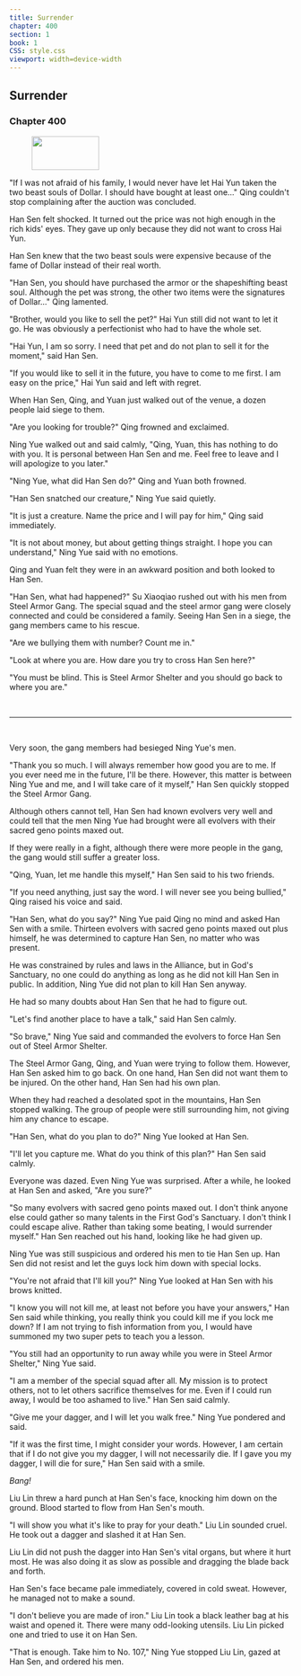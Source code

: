 ```yaml
---
title: Surrender
chapter: 400
section: 1
book: 1
CSS: style.css
viewport: width=device-width
---
```


## Surrender

### Chapter 400

<figure>
	<img src="../Images/gem.gif" alt="" id="gem" width="120" height="60" />
</figure>

"If I was not afraid of his family, I would never have let Hai Yun taken the two beast souls of Dollar. I should have bought at least one…" Qing couldn't stop complaining after the auction was concluded.

Han Sen felt shocked. It turned out the price was not high enough in the rich kids' eyes. They gave up only because they did not want to cross Hai Yun.

Han Sen knew that the two beast souls were expensive because of the fame of Dollar instead of their real worth.

"Han Sen, you should have purchased the armor or the shapeshifting beast soul. Although the pet was strong, the other two items were the signatures of Dollar…" Qing lamented.

"Brother, would you like to sell the pet?" Hai Yun still did not want to let it go. He was obviously a perfectionist who had to have the whole set.

"Hai Yun, I am so sorry. I need that pet and do not plan to sell it for the moment," said Han Sen.

"If you would like to sell it in the future, you have to come to me first. I am easy on the price," Hai Yun said and left with regret.

When Han Sen, Qing, and Yuan just walked out of the venue, a dozen people laid siege to them.

"Are you looking for trouble?" Qing frowned and exclaimed.

Ning Yue walked out and said calmly, "Qing, Yuan, this has nothing to do with you. It is personal between Han Sen and me. Feel free to leave and I will apologize to you later."

"Ning Yue, what did Han Sen do?" Qing and Yuan both frowned.

"Han Sen snatched our creature," Ning Yue said quietly.

"It is just a creature. Name the price and I will pay for him," Qing said immediately.

"It is not about money, but about getting things straight. I hope you can understand," Ning Yue said with no emotions.

Qing and Yuan felt they were in an awkward position and both looked to Han Sen.

"Han Sen, what had happened?" Su Xiaoqiao rushed out with his men from Steel Armor Gang. The special squad and the steel armor gang were closely connected and could be considered a family. Seeing Han Sen in a siege, the gang members came to his rescue.

"Are we bullying them with number? Count me in."

"Look at where you are. How dare you try to cross Han Sen here?"

"You must be blind. This is Steel Armor Shelter and you should go back to where you are."

<br>

*****

<br>

Very soon, the gang members had besieged Ning Yue's men.

"Thank you so much. I will always remember how good you are to me. If you ever need me in the future, I'll be there. However, this matter is between Ning Yue and me, and I will take care of it myself," Han Sen quickly stopped the Steel Armor Gang.

Although others cannot tell, Han Sen had known evolvers very well and could tell that the men Ning Yue had brought were all evolvers with their sacred geno points maxed out.

If they were really in a fight, although there were more people in the gang, the gang would still suffer a greater loss.

"Qing, Yuan, let me handle this myself," Han Sen said to his two friends.

"If you need anything, just say the word. I will never see you being bullied," Qing raised his voice and said.

"Han Sen, what do you say?" Ning Yue paid Qing no mind and asked Han Sen with a smile. Thirteen evolvers with sacred geno points maxed out plus himself, he was determined to capture Han Sen, no matter who was present.

He was constrained by rules and laws in the Alliance, but in God's Sanctuary, no one could do anything as long as he did not kill Han Sen in public. In addition, Ning Yue did not plan to kill Han Sen anyway.

He had so many doubts about Han Sen that he had to figure out.

"Let's find another place to have a talk," said Han Sen calmly.

"So brave," Ning Yue said and commanded the evolvers to force Han Sen out of Steel Armor Shelter.

The Steel Armor Gang, Qing, and Yuan were trying to follow them. However, Han Sen asked him to go back. On one hand, Han Sen did not want them to be injured. On the other hand, Han Sen had his own plan.

When they had reached a desolated spot in the mountains, Han Sen stopped walking. The group of people were still surrounding him, not giving him any chance to escape.

"Han Sen, what do you plan to do?" Ning Yue looked at Han Sen.

"I'll let you capture me. What do you think of this plan?" Han Sen said calmly.

Everyone was dazed. Even Ning Yue was surprised. After a while, he looked at Han Sen and asked, "Are you sure?"

"So many evolvers with sacred geno points maxed out. I don't think anyone else could gather so many talents in the First God's Sanctuary. I don't think I could escape alive. Rather than taking some beating, I would surrender myself." Han Sen reached out his hand, looking like he had given up.

Ning Yue was still suspicious and ordered his men to tie Han Sen up. Han Sen did not resist and let the guys lock him down with special locks.

"You're not afraid that I'll kill you?" Ning Yue looked at Han Sen with his brows knitted.

"I know you will not kill me, at least not before you have your answers," Han Sen said while thinking, you really think you could kill me if you lock me down? If I am not trying to fish information from you, I would have summoned my two super pets to teach you a lesson.

"You still had an opportunity to run away while you were in Steel Armor Shelter," Ning Yue said.

"I am a member of the special squad after all. My mission is to protect others, not to let others sacrifice themselves for me. Even if I could run away, I would be too ashamed to live." Han Sen said calmly.

"Give me your dagger, and I will let you walk free." Ning Yue pondered and said.

"If it was the first time, I might consider your words. However, I am certain that if I do not give you my dagger, I will not necessarily die. If I gave you my dagger, I will die for sure," Han Sen said with a smile.

*Bang!*

Liu Lin threw a hard punch at Han Sen's face, knocking him down on the ground. Blood started to flow from Han Sen's mouth.

"I will show you what it's like to pray for your death." Liu Lin sounded cruel. He took out a dagger and slashed it at Han Sen.

Liu Lin did not push the dagger into Han Sen's vital organs, but where it hurt most. He was also doing it as slow as possible and dragging the blade back and forth.

Han Sen's face became pale immediately, covered in cold sweat. However, he managed not to make a sound.

"I don't believe you are made of iron." Liu Lin took a black leather bag at his waist and opened it. There were many odd-looking utensils. Liu Lin picked one and tried to use it on Han Sen.

"That is enough. Take him to No. 107," Ning Yue stopped Liu Lin, gazed at Han Sen, and ordered his men.